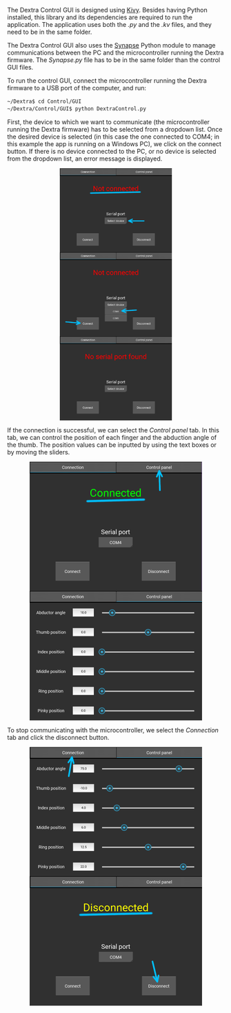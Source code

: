The Dextra Control GUI is designed using [Kivy](https://kivy.org/#home). Besides having Python installed, this library and its dependencies are required to run the application. The application uses both the *.py* and the *.kv* files, and they need to be in the same folder.

The Dextra Control GUI also uses the [Synapse](https://github.com/Alvipe/Synapse) Python module to manage communications between the PC and the microcontroller running the Dextra firmware. The *Synapse.py* file has to be in the same folder than the control GUI files.

To run the control GUI, connect the microcontroller running the Dextra firmware to a USB port of the computer, and run:

```bash
~/Dextra$ cd Control/GUI
~/Dextra/Control/GUI$ python DextraControl.py
```

First, the device to which we want to communicate (the microcontroller running the Dextra firmware) has to be selected from a dropdown list. Once the desired device is selected (in this case the one connected to COM4; in this example the app is running on a Windows PC), we click on the connect button. If there is no device connected to the PC, or no device is selected from the dropdown list, an error message is displayed.

<p align="center">
<img src="../../doc/images/gui/gui1.png" width="260" align="center">    <img src="../../doc/images/gui/gui2.png" width="260" align="center">    <img src="../../doc/images/gui/gui4.png" width="260" align="center">
</p>

If the connection is successful, we can select the *Control panel* tab. In this tab, we can control the position of each finger and the abduction angle of the thumb. The position values can be inputted by using the text boxes or by moving the sliders.

<p align="center">
<img src="../../doc/images/gui/gui3.png" width="400" align="center">    <img src="../../doc/images/gui/gui6.png" width="400" align="center">
</p>

To stop communicating with the microcontroller, we select the *Connection* tab and click the disconnect button.

<p align="center">
<img src="../../doc/images/gui/gui7.png" width="400" align="center">    <img src="../../doc/images/gui/gui5.png" width="400" align="center">
</p>

